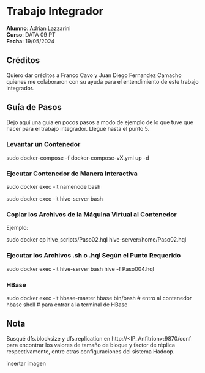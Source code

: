 # Trabajo Integrador

**Alumno**: Adrian Lazzarini  
**Curso**: DATA 09 PT  
**Fecha**: 19/05/2024  

## Créditos

Quiero dar créditos a Franco Cavo y Juan Diego Fernandez Camacho quienes me colaboraron con su ayuda para el entendimiento de este trabajo integrador.

## Guía de Pasos

Dejo aquí una guía en pocos pasos a modo de ejemplo de lo que tuve que hacer para el trabajo integrador. Llegué hasta el punto 5.

### Levantar un Contenedor


sudo docker-compose -f docker-compose-vX.yml up -d


### Ejecutar Contenedor de Manera Interactiva

sudo docker exec -it namenode bash

sudo docker exec -it hive-server bash

### Copiar los Archivos de la Máquina Virtual al Contenedor

Ejemplo:

sudo docker cp hive_scripts/Paso02.hql hive-server:/home/Paso02.hql

### Ejecutar los Archivos .sh o .hql Según el Punto Requerido

sudo docker exec -it hive-server bash
hive -f Paso004.hql

### HBase

sudo docker exec -it hbase-master hbase bin/bash  # entro al contenedor
hbase shell  # para entrar a la terminal de HBase

## Nota
Busqué dfs.blocksize y dfs.replication en http://<IP_Anfitrion>:9870/conf para encontrar los valores de tamaño de bloque y factor de réplica respectivamente, entre otras configuraciones del sistema Hadoop.

insertar imagen
